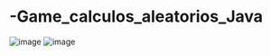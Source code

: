 # -Game_calculos_aleatorios_Java

![image](https://github.com/EribaldoOliveira/-Game_calculos_aleatorios_Java/assets/114995774/ff021ad4-7241-434e-8122-bdc6c198c708)
![image](https://github.com/EribaldoOliveira/-Game_calculos_aleatorios_Java/assets/114995774/5668a05a-68ef-4663-90c9-4c4ddee52e5e)

